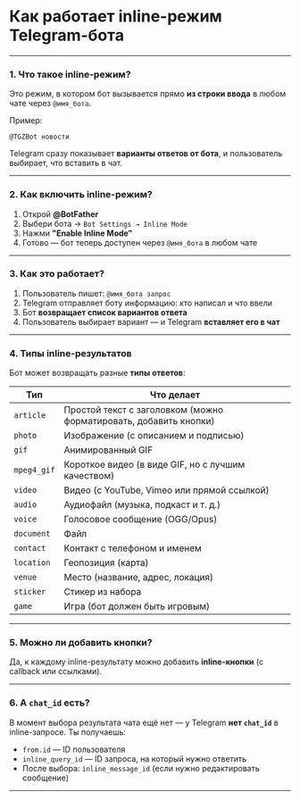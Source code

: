 # Как работает inline-режим Telegram-бота

---

### 1. Что такое inline-режим?

Это режим, в котором бот вызывается прямо **из строки ввода** в любом чате через `@имя_бота`.

Пример:

```
@TGZBot новости
```

Telegram сразу показывает **варианты ответов от бота**, и пользователь выбирает, что вставить в чат.

---

### 2. Как включить inline-режим?

1. Открой **@BotFather**
2. Выбери бота → `Bot Settings → Inline Mode`
3. Нажми **"Enable Inline Mode"**
4. Готово — бот теперь доступен через `@имя_бота` в любом чате

---

### 3. Как это работает?

1. Пользователь пишет: `@имя_бота запрос`
2. Telegram отправляет боту информацию: кто написал и что ввели
3. Бот **возвращает список вариантов ответа**
4. Пользователь выбирает вариант — и Telegram **вставляет его в чат**

---

### 4. Типы inline-результатов

Бот может возвращать разные **типы ответов**:

| Тип         | Что делает                                                        |
| ----------- | ----------------------------------------------------------------- |
| `article`   | Простой текст с заголовком (можно форматировать, добавить кнопки) |
| `photo`     | Изображение (с описанием и подписью)                              |
| `gif`       | Анимированный GIF                                                 |
| `mpeg4_gif` | Короткое видео (в виде GIF, но с лучшим качеством)                |
| `video`     | Видео (с YouTube, Vimeo или прямой ссылкой)                       |
| `audio`     | Аудиофайл (музыка, подкаст и т. д.)                               |
| `voice`     | Голосовое сообщение (OGG/Opus)                                    |
| `document`  | Файл                                                              |
| `contact`   | Контакт с телефоном и именем                                      |
| `location`  | Геопозиция (карта)                                                |
| `venue`     | Место (название, адрес, локация)                                  |
| `sticker`   | Стикер из набора                                                  |
| `game`      | Игра (бот должен быть игровым)                                    |

---

### 5. Можно ли добавить кнопки?

Да, к каждому inline-результату можно добавить **inline-кнопки** (с callback или ссылками).

---

### 6. А `chat_id` есть?

В момент выбора результата чата ещё нет — у Telegram **нет `chat_id`** в inline-запросе.
Ты получаешь:

* `from.id` — ID пользователя
* `inline_query_id` — ID запроса, на который нужно ответить
* После выбора: `inline_message_id` (если нужно редактировать сообщение)

---
